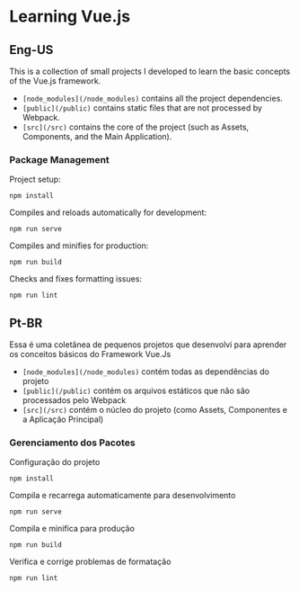 # Learning Vue.js

## Eng-US
This is a collection of small projects I developed to learn the basic concepts of the Vue.js framework.  

- `[node_modules](/node_modules)` contains all the project dependencies.  
- `[public](/public)` contains static files that are not processed by Webpack.  
- `[src](/src)` contains the core of the project (such as Assets, Components, and the Main Application).  

### Package Management  
Project setup:  
```  
npm install  
```  

Compiles and reloads automatically for development:  
```  
npm run serve  
```  

Compiles and minifies for production:  
```  
npm run build  
```  

Checks and fixes formatting issues:  
```  
npm run lint  
```  

## Pt-BR
Essa é uma coletânea de pequenos projetos que desenvolvi para aprender os conceitos básicos do Framework Vue.Js

- `[node_modules](/node_modules)` contém todas as dependências do projeto
- `[public](/public)` contém os arquivos estáticos que não são processados pelo Webpack
- `[src](/src)` contém o núcleo do projeto (como Assets, Componentes e a Aplicação Principal)

### Gerenciamento dos Pacotes
Configuração do projeto
```
npm install
```

Compila e recarrega automaticamente para desenvolvimento
```
npm run serve
```

Compila e minifica para produção
```
npm run build
```

Verifica e corrige problemas de formatação
```
npm run lint
```